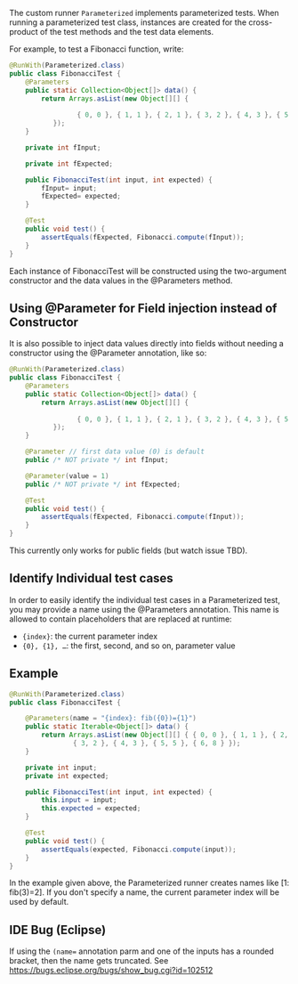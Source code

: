 The custom runner `Parameterized` implements parameterized tests. When running a parameterized test class, instances are created for the cross-product of the test methods and the test data elements.

For example, to test a Fibonacci function, write:
```java
@RunWith(Parameterized.class)
public class FibonacciTest {
    @Parameters
    public static Collection<Object[]> data() {
        return Arrays.asList(new Object[][] {
                
                 { 0, 0 }, { 1, 1 }, { 2, 1 }, { 3, 2 }, { 4, 3 }, { 5, 5 },{ 6, 8 }  
           });
    }

    private int fInput;

    private int fExpected;

    public FibonacciTest(int input, int expected) {
        fInput= input;
        fExpected= expected;
    }

    @Test
    public void test() {
        assertEquals(fExpected, Fibonacci.compute(fInput));
    }
}
```
	 
Each instance of FibonacciTest will be constructed using the two-argument constructor and the data values in the @Parameters method.

## Using @Parameter for Field injection instead of Constructor

It is also possible to inject data values directly into fields without needing a constructor using the @Parameter annotation, like so:

```java
@RunWith(Parameterized.class)
public class FibonacciTest {
    @Parameters
    public static Collection<Object[]> data() {
        return Arrays.asList(new Object[][] {
                
                 { 0, 0 }, { 1, 1 }, { 2, 1 }, { 3, 2 }, { 4, 3 }, { 5, 5 },{ 6, 8 }  
           });
    }

    @Parameter // first data value (0) is default
    public /* NOT private */ int fInput;

    @Parameter(value = 1)
    public /* NOT private */ int fExpected;

    @Test
    public void test() {
        assertEquals(fExpected, Fibonacci.compute(fInput));
    }
}
```

This currently only works for public fields (but watch issue TBD).

## Identify Individual test cases
In order to easily identify the individual test cases in a Parameterized test, you may provide a name using the @Parameters annotation. This name is allowed to contain placeholders that are replaced at runtime:

- `{index}`: the current parameter index
- `{0}, {1}, …`: the first, second, and so on, parameter value

## Example
```java
@RunWith(Parameterized.class)
public class FibonacciTest {

    @Parameters(name = "{index}: fib({0})={1}")
    public static Iterable<Object[]> data() {
        return Arrays.asList(new Object[][] { { 0, 0 }, { 1, 1 }, { 2, 1 },
                { 3, 2 }, { 4, 3 }, { 5, 5 }, { 6, 8 } });
    }

    private int input;
    private int expected;

    public FibonacciTest(int input, int expected) {
        this.input = input;
        this.expected = expected;
    }

    @Test
    public void test() {
        assertEquals(expected, Fibonacci.compute(input));
    }
}
```

In the example given above, the Parameterized runner creates names like [1: fib(3)=2]. If you don't specify a name, the current parameter index will be used by default.

## IDE Bug (Eclipse)
If using the `(name=` annotation parm and one of the inputs has a rounded bracket, then the name gets truncated.  See https://bugs.eclipse.org/bugs/show_bug.cgi?id=102512